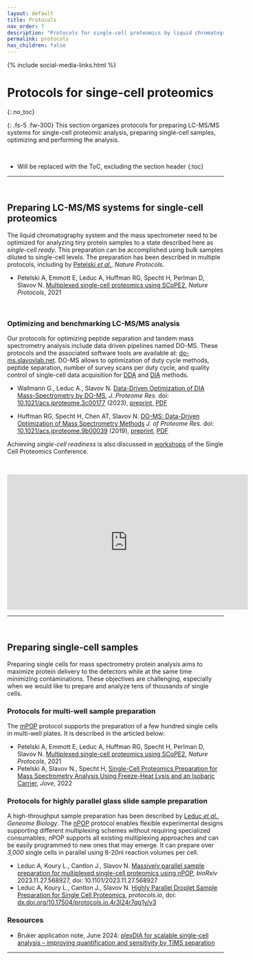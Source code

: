 ```yaml
---
layout: default
title: Protocols
nav_order: 7
description: "Protocols for single-cell proteomics by liquid chromatography tandem mass spectrometry LC-MS/MS. Protocols are applicable to label-free and multiplexed methods, including SCoPE2, plexDIA, pSCoPE, SCoPE-DIA and other methods."
permalink: protocols
has_children: false
---
```


{% include social-media-links.html %}

# Protocols for singe-cell proteomics
{:.no_toc}

{: .fs-5 .fw-300}
This section organizes protocols for preparing LC-MS/MS systems for single-cell proteomic analysis, preparing single-cell samples, optimizing and performing the analysis.

&nbsp;


* Will be replaced with the ToC, excluding the section header
{:toc}

------------

&nbsp;



## Preparing LC-MS/MS systems for single-cell proteomics
The liquid chromatography system and the mass spectrometer need to be optimized for analyzing tiny protein samples to a state described here as *single-cell ready*. This preparation can be accomplished using bulk samples diluted to single-cell levels. The preparation has been described in multiple protocols, including by [Petelski *et al.*](https://www.nature.com/articles/s41596-021-00616-z), *Nature Protocols*.


 * Petelski A, Emmott E, Leduc A, Huffman RG, Specht H, Perlman D, Slavov N. [Multiplexed single-cell proteomics using SCoPE2](https://www.nature.com/articles/s41596-021-00616-z), *Nature Protocols*, 2021

&nbsp;

### Optimizing and benchmarking LC-MS/MS analysis
Our protocols for optimizing peptide separation and tandem mass spectrometry analysis include data driven pipelines named DO-MS. These protocols and the associated software tools are available at: [do-ms.slavovlab.net](https://do-ms.slavovlab.net/). DO-MS allows to optimization of duty cycle methods, peptide separation, number of survey scans per duty cycle, and quality control of single-cell data acquisition for [DDA](https://pubs.acs.org/doi/10.1021/acs.jproteome.9b00039) and [DIA](https://pubs.acs.org/doi/10.1021/acs.jproteome.3c00177) methods.

 * Wallmann G., Leduc A., Slavov N. [Data-Driven Optimization of DIA Mass-Spectrometry by DO-MS](https://pubs.acs.org/doi/10.1021/acs.jproteome.3c00177), *J. Proteome Res.*   doi: [10.1021/acs.jproteome.3c00177](https://doi.org/10.1021/acs.jproteome.3c00177) (2023), [preprint](https://doi.org/10.1101/2023.02.02.526809),    [PDF](https://slavovlab.net/Slavov-Lab-Publications/2023_DO-MS_DIA_plexDIA_JPR.pdf)

 * Huffman RG, Specht H, Chen AT, Slavov N. [DO-MS: Data-Driven Optimization of Mass Spectrometry Methods](https://pubs.acs.org/doi/10.1021/acs.jproteome.9b00039) *J. of Proteome Res.* doi: [10.1021/acs.jproteome.9b00039](https://doi.org/10.1021/acs.jproteome.9b00039)  (2019), [preprint](http://dx.doi.org/10.1101/512152),   [PDF](https://slavovlab.net/Slavov-Lab-Publications/2019_Huffman_Slavov_DO-MS.pdf)


Achieving *single-cell readiness* is also discussed in [workshops](https://www.youtube.com/playlist?list=PLHLRxq8iKFsLJey2MshSlUhg1lGAj0dLW) of the Single Cell Proteomics Conference.

&nbsp;

<iframe width="560" height="315" src="https://www.youtube.com/embed/5nV9zbF9DT0?si=jB6a9k90dz8uObDi" title="YouTube video player" frameborder="0" allow="accelerometer; autoplay; clipboard-write; encrypted-media; gyroscope; picture-in-picture; web-share" allowfullscreen></iframe>


------------

&nbsp;

## Preparing single-cell samples
Preparing single cells for mass spectrometry protein analysis aims to maximize protein delivery to the detectors while at the same time minimizing contaminations. These objectives are challenging, especially when we would like to prepare and analyze tens of thousands of single cells.

### Protocols for multi-well sample preparation

The [mPOP](mPOP) protocol supports the preparation of a few hundred single cells in multi-well plates. It is described in the articled below:

 * Petelski A, Emmott E, Leduc A, Huffman RG, Specht H, Perlman D, Slavov N. [Multiplexed single-cell proteomics using SCoPE2](https://www.nature.com/articles/s41596-021-00616-z), *Nature Protocols*, 2021
 * Petelski A, Slavov N., Specht H, [Single-Cell Proteomics Preparation for Mass Spectrometry Analysis Using Freeze-Heat Lysis and an Isobaric Carrier](https://pubmed.ncbi.nlm.nih.gov/36571403/), *Jove*, 2022


### Protocols for highly parallel glass slide sample preparation

A high-throughput sample preparation has been described by [Leduc *et al.*](https://doi.org/10.1186/s13059-022-02817-5), *Geneome Biology*. The [nPOP](nPOP) protocol enables flexible experimental designs supporting different multiplexing schemes without requiring specialized consumables; nPOP supports all existing multiplexing approaches and can be easily programmed to new ones that may emerge. It can prepare over *3,000* single cells in parallel using 8-20nl reaction volumes per cell.

 * Leduc A, Koury L., Cantlon J., Slavov N. [Massively parallel sample preparation for multiplexed single-cell proteomics using nPOP](https://doi.org/10.1101/2023.11.27.568927), *bioRxiv* 2023.11.27.568927,  doi: 10.1101/2023.11.27.568927
 * Leduc A, Koury L., Cantlon J., Slavov N.  [Highly Parallel Droplet Sample Preparation for Single Cell Proteomics](https://dx.doi.org/10.17504/protocols.io.4r3l24r7qg1y/v3), *protocols.io*, doi: [dx.doi.org/10.17504/protocols.io.4r3l24r7qg1y/v3](https://dx.doi.org/10.17504/protocols.io.4r3l24r7qg1y/v3)


### Resources
* Bruker application note, June 2024: [plexDIA for scalable single-cell analysis – improving quantification and sensitivity by
TIMS separation](https://slavovlab.net/Slavov-Lab-Publications/2024_plexDIA-nPOP-on-timsTOF-Ultra.pdf)


 


------------

&nbsp;



&nbsp;




&nbsp;

&nbsp;

&nbsp;
